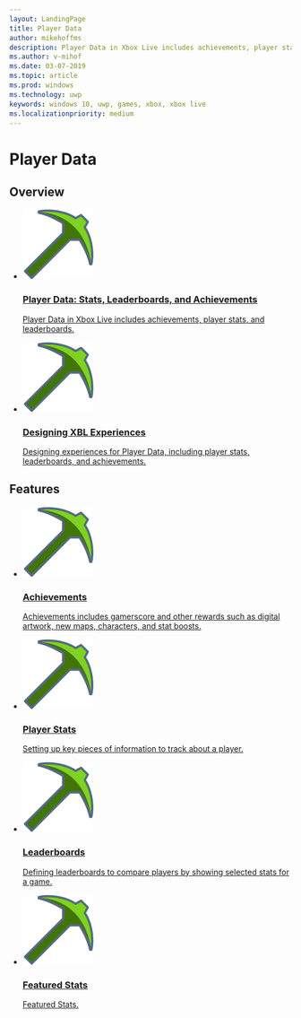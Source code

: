 ```yaml
---
layout: LandingPage
title: Player Data
author: mikehoffms
description: Player Data in Xbox Live includes achievements, player stats, and leaderboards.
ms.author: v-mihof
ms.date: 03-07-2019
ms.topic: article
ms.prod: windows
ms.technology: uwp
keywords: windows 10, uwp, games, xbox, xbox live
ms.localizationpriority: medium
---
```


<h1>Player Data</h1>

<p>
</p>


<h2>Overview</h2>
<ul class="cardsF panelContent cols cols2">
    <li>
        <a href="data-platform-for-stats-leaderboards-achievements.md">
        <div class="cardSize">
            <div class="cardPadding">
                <div class="card">
                    <div class="cardImageOuter">
                        <div class="cardImage">
                            <img src="../images/common/xbl_i_data-mining.svg" alt="Player Data" />
                        </div>
                    </div>
                    <div class="cardText">
                        <h3>Player Data: Stats, Leaderboards, and Achievements</h3>
                        <p>Player Data in Xbox Live includes achievements, player stats, and leaderboards.</p>
                    </div>
                </div>
            </div>
        </div>
        </a>
    </li>
    <li>
        <a href="designing-xbox-live-experiences.md">
        <div class="cardSize">
            <div class="cardPadding">
                <div class="card">
                    <div class="cardImageOuter">
                        <div class="cardImage">
                            <img src="../images/common/xbl_i_data-mining.svg" alt="Player Data" />
                        </div>
                    </div>
                    <div class="cardText">
                        <h3>Designing XBL Experiences</h3>
                        <p>Designing experiences for Player Data, including player stats, leaderboards, and achievements.</p>
                    </div>
                </div>
            </div>
        </div>
        </a>
    </li>
</ul>

<h2>Features</h2>
<ul class="cardsF panelContent cols cols2">
    <li>
        <a href="../achievements-2017/achievements.md">
        <div class="cardSize">
            <div class="cardPadding">
                <div class="card">
                    <div class="cardImageOuter">
                        <div class="cardImage">
                            <img src="../images/common/xbl_i_data-mining.svg" alt="Player Data" />
                        </div>
                    </div>
                    <div class="cardText">
                        <h3>Achievements</h3>
                        <p>Achievements includes gamerscore and other rewards such as digital artwork, new maps, characters, and stat boosts.</p>
                    </div>
                </div>
            </div>
        </div>
        </a>
    </li>
    <li>
        <a href="../leaderboards-and-stats-2017/player-stats.md">
        <div class="cardSize">
            <div class="cardPadding">
                <div class="card">
                    <div class="cardImageOuter">
                        <div class="cardImage">
                            <img src="../images/common/xbl_i_data-mining.svg" alt="Player Data" />
                        </div>
                    </div>
                    <div class="cardText">
                        <h3>Player Stats</h3>
                        <p>Setting up key pieces of information to track about a player.</p>
                    </div>
                </div>
            </div>
        </div>
        </a>
    </li>
    <li>
        <a href="../leaderboards-and-stats-2017/leaderboards.md">
        <div class="cardSize">
            <div class="cardPadding">
                <div class="card">
                    <div class="cardImageOuter">
                        <div class="cardImage">
                            <img src="../images/common/xbl_i_data-mining.svg" alt="Player Data" />
                        </div>
                    </div>
                    <div class="cardText">
                        <h3>Leaderboards</h3>
                        <p>Defining leaderboards to compare players by showing selected stats for a game.</p>
                    </div>
                </div>
            </div>
        </div>
        </a>
    </li>
    <li>
        <a href="../features/data/featured-stats/index.md">
        <div class="cardSize">
            <div class="cardPadding">
                <div class="card">
                    <div class="cardImageOuter">
                        <div class="cardImage">
                            <img src="../images/common/xbl_i_data-mining.svg" alt="Player Data" />
                        </div>
                    </div>
                    <div class="cardText">
                        <h3>Featured Stats</h3>
                        <p>Featured Stats.</p>
                    </div>
                </div>
            </div>
        </div>
        </a>
    </li>
</ul>
